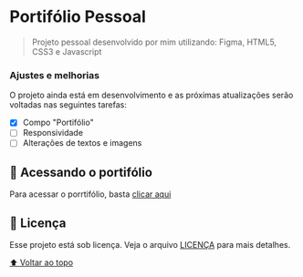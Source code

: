 # Portifólio Pessoal

> Projeto pessoal desenvolvido por mim utilizando: Figma, HTML5, CSS3 e Javascript

### Ajustes e melhorias

O projeto ainda está em desenvolvimento e as próximas atualizações serão voltadas nas seguintes tarefas:

- [x] Compo "Portifólio"
- [ ] Responsividade
- [ ] Alterações de textos e imagens

## 🚀 Acessando o portifólio

Para acessar o porrtifólio, basta [clicar aqui](https://cristianoledur.github.io/Portifolio/)

## 📝 Licença

Esse projeto está sob licença. Veja o arquivo [LICENÇA](LICENSE.md) para mais detalhes.

[⬆ Voltar ao topo](#Portifolio)<br>
